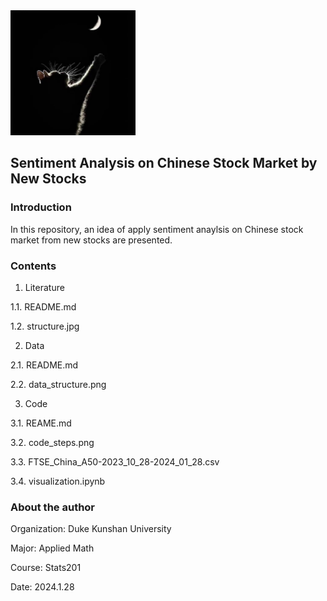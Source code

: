 <img src="headshot.jpg" width=200>

## Sentiment Analysis on Chinese Stock Market by New Stocks
### Introduction
In this repository, an idea of apply sentiment anaylsis on Chinese stock market from new stocks are presented.

### Contents
1. Literature

1.1. README.md

1.2. structure.jpg

2. Data

2.1. README.md

2.2. data_structure.png

3. Code

3.1. REAME.md

3.2. code_steps.png

3.3. FTSE_China_A50-2023_10_28-2024_01_28.csv

3.4. visualization.ipynb

### About the author
Organization: Duke Kunshan University

Major: Applied Math

Course: Stats201

Date: 2024.1.28
